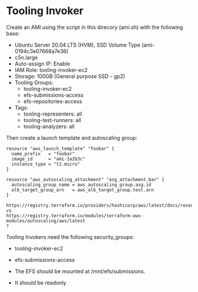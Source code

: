 # Tooling Invoker

Create an AMI using the script in this direcory (ami.sh) with the following base:
- Ubuntu Server 20.04 LTS (HVM), SSD Volume Type (ami-0194c3e07668a7e36)
- c5n.large
- Auto-assign IP: Enable
- IAM Role: tooling-invoker-ec2
- Storage: 100GB (General purpose SSD - gp2)
- Tooling Groups: 
  - tooling-invoker-ec2
  - efs-submissions-access
  - efs-repositories-access
- Tags:
  - tooling-representers: all
  - tooling-test-runners: all
  - tooling-analyzers: all

Then create a launch template and autoscaling group:

```
resource "aws_launch_template" "foobar" {
  name_prefix   = "foobar"
  image_id      = "ami-1a2b3c"
  instance_type = "t2.micro"
}

resource "aws_autoscaling_attachment" "asg_attachment_bar" {
  autoscaling_group_name = aws_autoscaling_group.asg.id
  alb_target_group_arn   = aws_alb_target_group.test.arn
}

https://registry.terraform.io/providers/hashicorp/aws/latest/docs/resources/autoscaling_group
vs
https://registry.terraform.io/modules/terraform-aws-modules/autoscaling/aws/latest
?
```

Tooling Invokers need the following security_groups:
- tooling-invoker-ec2
- efs-submissions-access 

- The EFS should be mounted at /mnt/efs/submissions.
- It should be readonly

